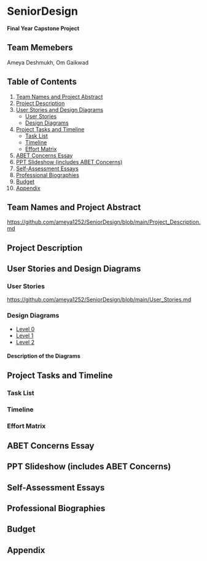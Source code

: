 # SeniorDesign
**Final Year Capstone Project**

## Team Memebers
Ameya Deshmukh, Om Gaikwad

## Table of Contents

1. [Team Names and Project Abstract](#team-names-and-project-abstract)
2. [Project Description](#project-description)
3. [User Stories and Design Diagrams](#user-stories-and-design-diagrams)
   - [User Stories](#user-stories)
   - [Design Diagrams](#design-diagrams)
4. [Project Tasks and Timeline](#project-tasks-and-timeline)
   - [Task List](#task-list)
   - [Timeline](#timeline)
   - [Effort Matrix](#effort-matrix)
5. [ABET Concerns Essay](#abet-concerns-essay)
6. [PPT Slideshow (includes ABET Concerns)](#ppt-slideshow-includes-abet-concerns)
7. [Self-Assessment Essays](#self-assessment-essays)
8. [Professional Biographies](#professional-biographies)
9. [Budget](#budget)
10. [Appendix](#appendix)

## Team Names and Project Abstract
   https://github.com/ameya1252/SeniorDesign/blob/main/Project_Description.md

## Project Description
   <!-- Add content from Assignment #2. -->

## User Stories and Design Diagrams
### User Stories
   https://github.com/ameya1252/SeniorDesign/blob/main/User_Stories.md

### Design Diagrams
   - [Level 0](#link-to-level-0-diagram)
   - [Level 1](#link-to-level-1-diagram)
   - [Level 2](#link-to-level-2-diagram)
   #### Description of the Diagrams
   <!-- Include conventions and a brief description of the purpose of each component. -->

## Project Tasks and Timeline
### Task List
   <!-- Include content from Assignment #5-6. -->

### Timeline
   <!-- Include content from Assignment #5-6. -->

### Effort Matrix
   <!-- Include content from Assignment #5-6. -->

## ABET Concerns Essay
   <!-- Include content from Assignment #7. -->

## PPT Slideshow (includes ABET Concerns)
   <!-- Include content from Assignment #8. -->

## Self-Assessment Essays
   <!-- Include content from Assignment #3. -->

## Professional Biographies
   <!-- Include content from Assignment #1. -->

## Budget
   <!-- Include information about expenses, monetary value of donated items, and donation sources. -->

## Appendix
   <!-- Include appropriate references, citations, links to code repositories, and meeting notes. -->
   <!-- Provide evidence justifying 45 hours of effort for each team member. -->
